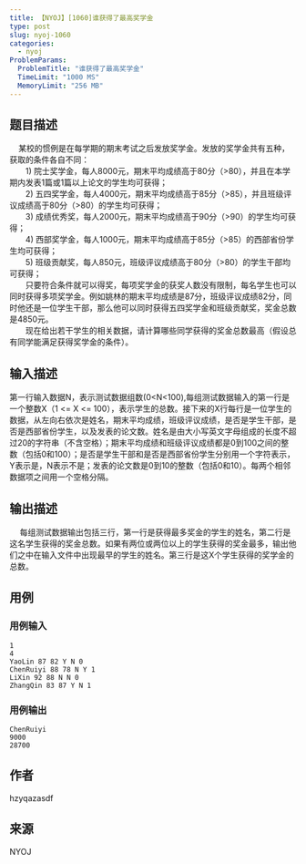 ```yaml
---
title: 【NYOJ】[1060]谁获得了最高奖学金
type: post
slug: nyoj-1060
categories:
  - nyoj
ProblemParams:
  ProblemTitle: "谁获得了最高奖学金"
  TimeLimit: "1000 MS"
  MemoryLimit: "256 MB"
---
```


## 题目描述

    某校的惯例是在每学期的期末考试之后发放奖学金。发放的奖学金共有五种，获取的条件各自不同：  
　　1) 院士奖学金，每人8000元，期末平均成绩高于80分（>80），并且在本学期内发表1篇或1篇以上论文的学生均可获得；  
　　2) 五四奖学金，每人4000元，期末平均成绩高于85分（>85），并且班级评议成绩高于80分（>80）的学生均可获得；  
　　3) 成绩优秀奖，每人2000元，期末平均成绩高于90分（>90）的学生均可获得；  
　　4) 西部奖学金，每人1000元，期末平均成绩高于85分（>85）的西部省份学生均可获得；  
　　5) 班级贡献奖，每人850元，班级评议成绩高于80分（>80）的学生干部均可获得；  
　　只要符合条件就可以得奖，每项奖学金的获奖人数没有限制，每名学生也可以同时获得多项奖学金。例如姚林的期末平均成绩是87分，班级评议成绩82分，同时他还是一位学生干部，那么他可以同时获得五四奖学金和班级贡献奖，奖金总数是4850元。  
　　现在给出若干学生的相关数据，请计算哪些同学获得的奖金总数最高（假设总有同学能满足获得奖学金的条件）。

## 输入描述

第一行输入数据N，表示测试数据组数(0<N<100),每组测试数据输入的第一行是一个整数X（1 <= X <= 100），表示学生的总数。接下来的X行每行是一位学生的数据，从左向右依次是姓名，期末平均成绩，班级评议成绩，是否是学生干部，是否是西部省份学生，以及发表的论文数。姓名是由大小写英文字母组成的长度不超过20的字符串（不含空格）；期末平均成绩和班级评议成绩都是0到100之间的整数（包括0和100）；是否是学生干部和是否是西部省份学生分别用一个字符表示，Y表示是，N表示不是；发表的论文数是0到10的整数（包括0和10）。每两个相邻数据项之间用一个空格分隔。

## 输出描述

　 每组测试数据输出包括三行，第一行是获得最多奖金的学生的姓名，第二行是这名学生获得的奖金总数。如果有两位或两位以上的学生获得的奖金最多，输出他们之中在输入文件中出现最早的学生的姓名。第三行是这X个学生获得的奖学金的总数。

## 用例

### 用例输入

```
1
4
YaoLin 87 82 Y N 0
ChenRuiyi 88 78 N Y 1
LiXin 92 88 N N 0
ZhangQin 83 87 Y N 1
```  

### 用例输出

```
ChenRuiyi
9000
28700
```

## 作者

hzyqazasdf

## 来源

NYOJ
